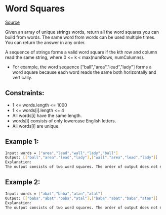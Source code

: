# Word Squares
[Source](https://leetcode.com/problems/word-squares/)

Given an array of unique strings words, return all the word squares you can build from words. The same word from words can be used multiple times. You can return the answer in any order.

A sequence of strings forms a valid word square if the kth row and column read the same string, where 0 <= k < max(numRows, numColumns).

 - For example, the word sequence ["ball","area","lead","lady"] forms a word square because each word reads the same both horizontally and vertically.

## Constraints:

 - 1 <= words.length <= 1000
 - 1 <= words[i].length <= 4
 - All words[i] have the same length.
 - words[i] consists of only lowercase English letters.
 - All words[i] are unique.

## Example 1:
```sh
Input: words = ["area","lead","wall","lady","ball"]
Output: [["ball","area","lead","lady"],["wall","area","lead","lady"]]
Explanation:
The output consists of two word squares. The order of output does not matter (just the order of words in each word square matters).
```

## Example 2:
```sh
Input: words = ["abat","baba","atan","atal"]
Output: [["baba","abat","baba","atal"],["baba","abat","baba","atan"]]
Explanation:
The output consists of two word squares. The order of output does not matter (just the order of words in each word square matters).
```